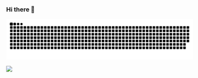 ### Hi there 👋

![](https://raw.githubusercontent.com/uasuas/uasuas/output/github-contribution-grid-snake-dark.svg)

![](https://github-readme-stats.vercel.app/api/top-langs?username=uasuas&show_icons=true&locale=en&layout=compact)

<!--
**uasuas/uasuas** is a ✨ _special_ ✨ repository because its `README.md` (this file) appears on your GitHub profile.

Here are some ideas to get you started:

- 🔭 I’m currently working on ...
- 🌱 I’m currently learning ...
- 👯 I’m looking to collaborate on ...
- 🤔 I’m looking for help with ...
- 💬 Ask me about ...
- 📫 How to reach me: ...
- 😄 Pronouns: ...
- ⚡ Fun fact: ...
-->
